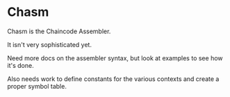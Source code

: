 # Chasm

Chasm is the Chaincode Assembler.

It isn't very sophisticated yet.

Need more docs on the assembler syntax, but look at examples to see how it's done.

Also needs work to define constants for the various contexts and create a proper symbol table.


